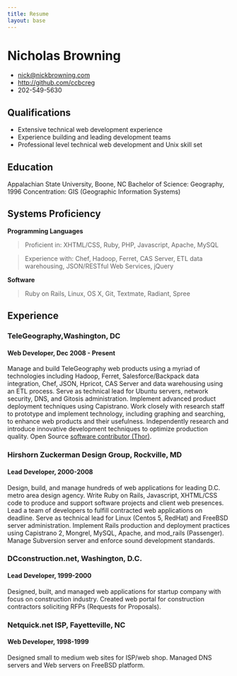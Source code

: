 ```yaml
---
title: Resume
layout: base
---
```


# Nicholas Browning

 * <nick@nickbrowning.com>
 * <http://github.com/ccbcreg>
 * 202-549-5630

## Qualifications

 * Extensive technical web development experience
 * Experience building and leading development teams
 * Professional level technical web development and Unix skill set

## Education

Appalachian State University, Boone, NC
Bachelor of Science: Geography, 1996
Concentration: GIS (Geographic Information Systems)

## Systems Proficiency

**Programming Languages**

 > Proficient in:  XHTML/CSS, Ruby, PHP, Javascript, Apache, MySQL

 > Experience with: Chef, Hadoop, Ferret, CAS Server, ETL data warehousing, JSON/RESTful Web Services, jQuery

**Software**

 > Ruby on Rails, Linux, OS X, Git, Textmate, Radiant, Spree

## Experience

### TeleGeography,Washington, DC

#### Web Developer, Dec 2008 - Present

Manage and build TeleGeography web products using a myriad of technologies including Hadoop, Ferret, Salesforce/Backpack data integration, Chef, JSON, Hpricot, CAS Server and data warehousing using an ETL process. Serve as technical lead for Ubuntu servers, network security, DNS, and Gitosis administration.  Implement advanced product deployment techniques using Capistrano. Work closely with research staff to prototype and implement technology, including graphing and searching, to enhance web products and their usefulness.  Independently research and introduce innovative development techniques to optimize production quality. Open Source [software contributor (Thor)](https://github.com/wycats/thor/contributors).


### Hirshorn Zuckerman Design Group, Rockville, MD

#### Lead Developer, 2000-2008

Design, build, and manage hundreds of web applications for leading D.C. metro area design agency.  Write Ruby on Rails, Javascript, XHTML/CSS code to produce and support software projects and client web presences.  Lead a team of developers to fulfill contracted web applications on deadline.  Serve as technical lead for Linux (Centos 5, RedHat) and FreeBSD server administration.  Implement Rails production and deployment practices using Capistrano 2, Mongrel, MySQL, Apache, and mod_rails (Passenger).  Manage Subversion server and enforce sound development standards.


### DCconstruction.net, Washington, D.C.

#### Lead Developer, 1999-2000

Designed, built, and managed web applications for startup company with focus on construction industry.  Created web portal for construction contractors soliciting RFPs (Requests for Proposals). 

### Netquick.net ISP, Fayetteville, NC

#### Web Developer, 1998-1999

Designed small to medium web sites for ISP/web shop.  Managed DNS servers and Web servers on FreeBSD platform.  


